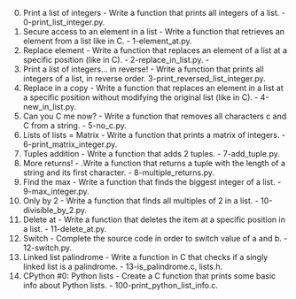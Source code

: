 0. Print a list of integers - Write a function that prints all integers of a list. - 0-print_list_integer.py.
1. Secure access to an element in a list - Write a function that retrieves an element from a list like in C. - 1-element_at.py.
2. Replace element - Write a function that replaces an element of a list at a specific position (like in C). - 2-replace_in_list.py. -
3. Print a list of integers... in reverse! - Write a function that prints all integers of a list, in reverse order. 3-print_reversed_list_integer.py.
4. Replace in a copy - Write a function that replaces an element in a list at a specific position without modifying the original list (like in C). - 4-new_in_list.py.
5. Can you C me now? - Write a function that removes all characters c and C from a string. - 5-no_c.py.
6. Lists of lists = Matrix - Write a function that prints a matrix of integers. - 6-print_matrix_integer.py.
7. Tuples addition - Write a function that adds 2 tuples. - 7-add_tuple.py.
8. More returns! - .Write a function that returns a tuple with the length of a string and its first character. - 8-multiple_returns.py.
9. Find the max - Write a function that finds the biggest integer of a list. - 9-max_integer.py.
10. Only by 2 - Write a function that finds all multiples of 2 in a list. - 10-divisible_by_2.py.
11. Delete at - Write a function that deletes the item at a specific position in a list. - 11-delete_at.py.
12. Switch - Complete the source code in order to switch value of a and b. - 12-switch.py.
13. Linked list palindrome - Write a function in C that checks if a singly linked list is a palindrome. - 13-is_palindrome.c, lists.h.
14. CPython #0: Python lists - Create a C function that prints some basic info about Python lists. - 100-print_python_list_info.c.
